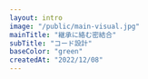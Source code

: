 ```yaml
---
layout: intro
image: "/public/main-visual.jpg"
mainTitle: "継承に絡む密結合"
subTitle: "コード設計"
baseColor: "green"
createdAt: "2022/12/08"
---
```

